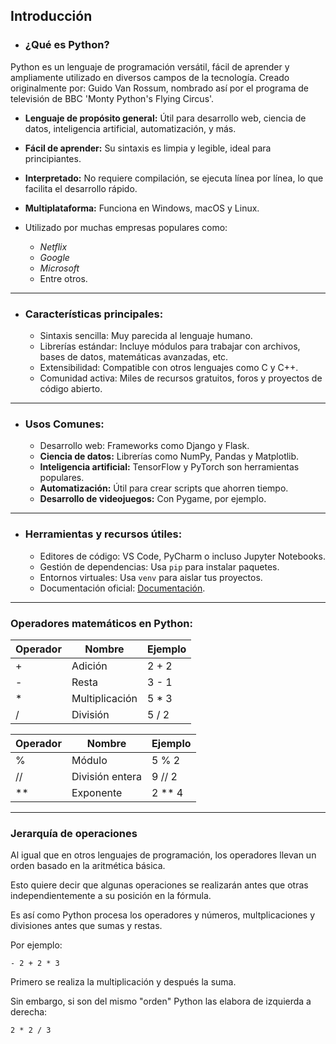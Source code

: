 ## Introducción 
- ### **¿Qué es Python?**
Python es un lenguaje de programación versátil, fácil de aprender y ampliamente utilizado en diversos campos de la tecnología.
Creado originalmente por: Guido Van Rossum, nombrado así por el programa de televisión de BBC 'Monty Python's Flying Circus'.

  - **Lenguaje de propósito general:** Útil para desarrollo web, ciencia de datos, inteligencia artificial, automatización, y más.
  - **Fácil de aprender:** Su sintaxis es limpia y legible, ideal para principiantes.
  - **Interpretado:** No requiere compilación, se ejecuta línea por línea, lo que facilita el desarrollo rápido.
  - **Multiplataforma:** Funciona en Windows, macOS y Linux.

- Utilizado por muchas empresas populares como:
  - *Netflix*
  - *Google*
  - *Microsoft*
  - Entre otros.

---
- ### **Características principales:**
  - Sintaxis sencilla: Muy parecida al lenguaje humano.
  - Librerías estándar: Incluye módulos para trabajar con archivos, bases de datos, matemáticas avanzadas, etc.
  - Extensibilidad: Compatible con otros lenguajes como C y C++.
  - Comunidad activa: Miles de recursos gratuitos, foros y proyectos de código abierto.

---
- ### **Usos Comunes:**
  - Desarrollo web: Frameworks como Django y Flask.
  - **Ciencia de datos:** Librerías como NumPy, Pandas y Matplotlib.
  - **Inteligencia artificial:** TensorFlow y PyTorch son herramientas populares.
  - **Automatización:** Útil para crear scripts que ahorren tiempo.
  - **Desarrollo de videojuegos:** Con Pygame, por ejemplo.

---
- ### **Herramientas y recursos útiles:**
  - Editores de código: VS Code, PyCharm o incluso Jupyter Notebooks.
  - Gestión de dependencias: Usa ```pip``` para instalar paquetes.
  - Entornos virtuales: Usa ```venv``` para aislar tus proyectos.
  - Documentación oficial: [Documentación](Python.org).

---

### **Operadores matemáticos en Python:**
| Operador | Nombre         | Ejemplo |
|----------|----------------|---------|
| +        | Adición        | 2 + 2   |
| -        | Resta          | 3 - 1   |
| *        | Multiplicación | 5 * 3   |
| /        | División       | 5 / 2   |


| Operador | Nombre         | Ejemplo |
|----------|----------------|---------|
| %        | Módulo         | 5 % 2   |
| //       | División entera | 9 // 2  |
| **       | Exponente      | 2 ** 4  |

---
### Jerarquía de operaciones
Al igual que en otros lenguajes de programación, los operadores llevan un orden basado en la aritmética básica.

Esto quiere decir que algunas operaciones se realizarán antes que otras independientemente a su posición en la fórmula.

Es así como Python procesa los operadores y números, multplicaciones y divisiones antes que sumas y restas.

Por ejemplo: 

```- 2 + 2 * 3```

Primero se realiza la multiplicación y después la suma.

Sin embargo, si son del mismo "orden" Python las elabora de izquierda a derecha:

```2 * 2 / 3```

